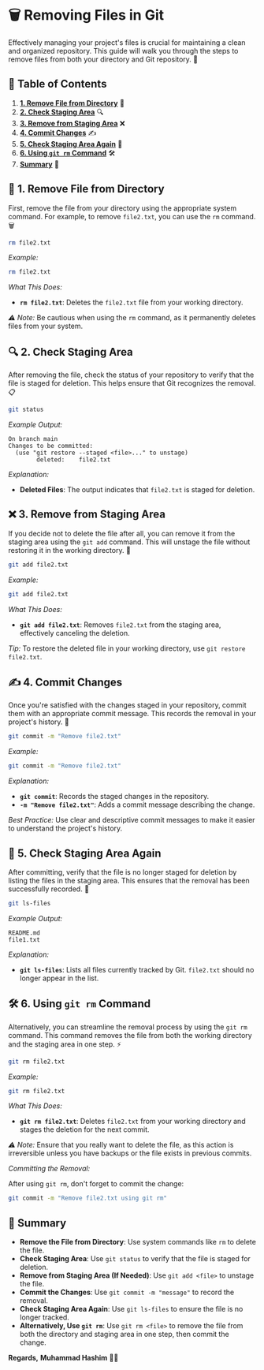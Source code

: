# 🗑️ Removing Files in Git

Effectively managing your project's files is crucial for maintaining a clean and organized repository. This guide will walk you through the steps to remove files from both your directory and Git repository. 🚀

## 📑 Table of Contents

1. [**1. Remove File from Directory**](#-1-remove-file-from-directory) 🧹
2. [**2. Check Staging Area**](#-2-check-staging-area) 🔍
3. [**3. Remove from Staging Area**](#-3-remove-from-staging-area) ❌
4. [**4. Commit Changes**](#-4-commit-changes) ✍️
5. [**5. Check Staging Area Again**](#-5-check-staging-area-again) 🔄
6. [**6. Using `git rm` Command**](#-6-using-git-rm-command) 🛠️
7. [**Summary**](#-summary) 📝


## 🧹 1. Remove File from Directory

First, remove the file from your directory using the appropriate system command. For example, to remove `file2.txt`, you can use the `rm` command. 🗑️

```bash
rm file2.txt
```

*Example:*

```bash
rm file2.txt
```

*What This Does:*
- **`rm file2.txt`**: Deletes the `file2.txt` file from your working directory.

*⚠️ Note:* Be cautious when using the `rm` command, as it permanently deletes files from your system.


## 🔍 2. Check Staging Area

After removing the file, check the status of your repository to verify that the file is staged for deletion. This helps ensure that Git recognizes the removal. 📋

```bash
git status
```

*Example Output:*

```
On branch main
Changes to be committed:
  (use "git restore --staged <file>..." to unstage)
        deleted:    file2.txt
```

*Explanation:*
- **Deleted Files**: The output indicates that `file2.txt` is staged for deletion.


## ❌ 3. Remove from Staging Area

If you decide not to delete the file after all, you can remove it from the staging area using the `git add` command. This will unstage the file without restoring it in the working directory. 🛑

```bash
git add file2.txt
```

*Example:*

```bash
git add file2.txt
```

*What This Does:*
- **`git add file2.txt`**: Removes `file2.txt` from the staging area, effectively canceling the deletion.

*Tip:* To restore the deleted file in your working directory, use `git restore file2.txt`.


## ✍️ 4. Commit Changes

Once you're satisfied with the changes staged in your repository, commit them with an appropriate commit message. This records the removal in your project's history. 📝

```bash
git commit -m "Remove file2.txt"
```

*Example:*

```bash
git commit -m "Remove file2.txt"
```

*Explanation:*
- **`git commit`**: Records the staged changes in the repository.
- **`-m "Remove file2.txt"`**: Adds a commit message describing the change.

*Best Practice:* Use clear and descriptive commit messages to make it easier to understand the project's history.


## 🔄 5. Check Staging Area Again

After committing, verify that the file is no longer staged for deletion by listing the files in the staging area. This ensures that the removal has been successfully recorded. 🔄

```bash
git ls-files
```

*Example Output:*

```
README.md
file1.txt
```

*Explanation:*
- **`git ls-files`**: Lists all files currently tracked by Git. `file2.txt` should no longer appear in the list.


## 🛠️ 6. Using `git rm` Command

Alternatively, you can streamline the removal process by using the `git rm` command. This command removes the file from both the working directory and the staging area in one step. ⚡

```bash
git rm file2.txt
```

*Example:*

```bash
git rm file2.txt
```

*What This Does:*
- **`git rm file2.txt`**: Deletes `file2.txt` from your working directory and stages the deletion for the next commit.

*⚠️ Note:* Ensure that you really want to delete the file, as this action is irreversible unless you have backups or the file exists in previous commits.

*Committing the Removal:*

After using `git rm`, don't forget to commit the change:

```bash
git commit -m "Remove file2.txt using git rm"
```


## 📝 Summary

- **Remove the File from Directory**: Use system commands like `rm` to delete the file.
- **Check Staging Area**: Use `git status` to verify that the file is staged for deletion.
- **Remove from Staging Area (If Needed)**: Use `git add <file>` to unstage the file.
- **Commit the Changes**: Use `git commit -m "message"` to record the removal.
- **Check Staging Area Again**: Use `git ls-files` to ensure the file is no longer tracked.
- **Alternatively, Use `git rm`**: Use `git rm <file>` to remove the file from both the directory and staging area in one step, then commit the change.

**Regards,**
**Muhammad Hashim** 👨‍💻
